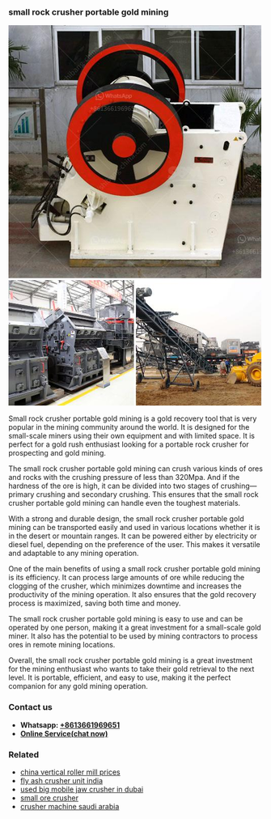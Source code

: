 <h3>small rock crusher portable gold mining</h3><img src='1704857081.jpg' alt=''><p>Small rock crusher portable gold mining is a gold recovery tool that is very popular in the mining community around the world. It is designed for the small-scale miners using their own equipment and with limited space. It is perfect for a gold rush enthusiast looking for a portable rock crusher for prospecting and gold mining.</p><p>The small rock crusher portable gold mining can crush various kinds of ores and rocks with the crushing pressure of less than 320Mpa. And if the hardness of the ore is high, it can be divided into two stages of crushing—primary crushing and secondary crushing. This ensures that the small rock crusher portable gold mining can handle even the toughest materials.</p><p>With a strong and durable design, the small rock crusher portable gold mining can be transported easily and used in various locations whether it is in the desert or mountain ranges. It can be powered either by electricity or diesel fuel, depending on the preference of the user. This makes it versatile and adaptable to any mining operation.</p><p>One of the main benefits of using a small rock crusher portable gold mining is its efficiency. It can process large amounts of ore while reducing the clogging of the crusher, which minimizes downtime and increases the productivity of the mining operation. It also ensures that the gold recovery process is maximized, saving both time and money.</p><p>The small rock crusher portable gold mining is easy to use and can be operated by one person, making it a great investment for a small-scale gold miner. It also has the potential to be used by mining contractors to process ores in remote mining locations.</p><p>Overall, the small rock crusher portable gold mining is a great investment for the mining enthusiast who wants to take their gold retrieval to the next level. It is portable, efficient, and easy to use, making it the perfect companion for any gold mining operation.</p><h3>Contact us</h3><ul><li><strong>Whatsapp:&nbsp;<a href="https://wa.me/8613661969651">+8613661969651</a></strong></li><li><a href="https://swt.shibang-china.com/?git&amp;zhl&amp;small rock crusher portable gold mining"><strong>Online Service(chat now)</strong></a></li></ul><h3>Related</h3><ul><li><a href='china vertical roller mill prices.md'>china vertical roller mill prices</a></li><li><a href='fly ash crusher unit india.md'>fly ash crusher unit india</a></li><li><a href='used big mobile jaw crusher in dubai.md'>used big mobile jaw crusher in dubai</a></li><li><a href='small ore crusher.md'>small ore crusher</a></li><li><a href='crusher machine saudi arabia.md'>crusher machine saudi arabia</a></li></ul>